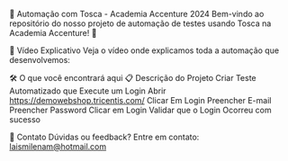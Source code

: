 🚀 Automação com Tosca - Academia Accenture 2024
Bem-vindo ao repositório do nosso projeto de automação de testes usando Tosca na Academia Accenture! 🌟

🎥 Vídeo Explicativo
Veja o vídeo onde explicamos toda a automação que desenvolvemos:

🛠️ O que você encontrará aqui
📋 Descrição do Projeto
Criar Teste Automatizado que Execute um Login
	Abrir https://demowebshop.tricentis.com/
	Clicar Em Login
	Preencher E-mail
	Preencher Password
	Clicar em Login
	Validar que o Login Ocorreu com sucesso
 
📩 Contato
Dúvidas ou feedback? Entre em contato: laismilenam@hotmail.com
